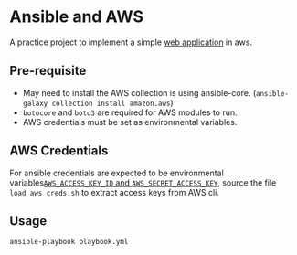 # Ansible and AWS

A practice project to implement a simple [web application](./aws_web_application.drawio.svg) in aws.

## Pre-requisite

- May need to install the AWS collection is using ansible-core. (`ansible-galaxy collection install amazon.aws`)
- `botocore` and `boto3` are required for AWS modules to run.
- AWS credentials must be set as environmental variables.

## AWS Credentials

For ansible credentials are expected to be environmental variables[`AWS_ACCESS_KEY_ID` and `AWS_SECRET_ACCESS_KEY`](https://docs.ansible.com/ansible/latest/collections/amazon/aws/docsite/guide_aws.html#authentication), source the file `load_aws_creds.sh` to extract access keys from AWS cli.

## Usage

`ansible-playbook playbook.yml`
